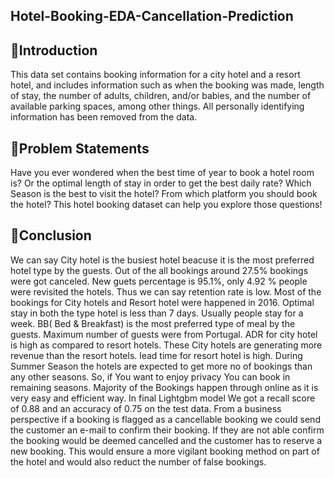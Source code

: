 ## Hotel-Booking-EDA-Cancellation-Prediction
## 📖Introduction
This data set contains booking information for a city hotel and a resort hotel, and includes information such as when the booking was made, length of stay, the number of adults, children, and/or babies, and the number of available parking spaces, among other things. All personally identifying information has been removed from the data.

## 📖Problem Statements
Have you ever wondered when the best time of year to book a hotel room is? Or the optimal length of stay in order to get the best daily rate? Which Season is the best to visit the hotel? From which platform you should book the hotel? This hotel booking dataset can help you explore those questions!

## 📖Conclusion
We can say City hotel is the busiest hotel beacuse it is the most preferred hotel type by the guests.
Out of the all bookings around 27.5% bookings were got canceled.
New guets percentage is 95.1%, only 4.92 % people were revisited the hotels. Thus we can say retention rate is low.
Most of the bookings for City hotels and Resort hotel were happened in 2016.
Optimal stay in both the type hotel is less than 7 days. Usually people stay for a week.
BB( Bed & Breakfast) is the most preferred type of meal by the guests.
Maximum number of guests were from Portugal.
ADR for city hotel is high as compared to resort hotels. These City hotels are generating more revenue than the resort hotels.
lead time for resort hotel is high.
During Summer Season the hotels are expected to get more no of bookings than any other seasons. So, if You want to enjoy privacy You can book in remaining seasons.
Majority of the Bookings happen through online as it is very easy and efficient way.
In final Lightgbm model We got a recall score of 0.88 and an accuracy of 0.75 on the test data.
From a business perspective if a booking is flagged as a cancellable booking we could send the customer an e-mail to confirm their booking. If they are not able confirm the booking would be deemed cancelled and the customer has to reserve a new booking. This would ensure a more vigilant booking method on part of the hotel and would also reduct the number of false bookings.
